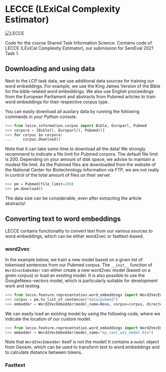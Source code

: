 # LECCE (LExiCal Complexity Estimator)

![LECCE](https://github.com/leonwetzel/LECCE/workflows/LECCE/badge.svg?branch=master)

Code for the course Shared Task Information Science. Contains code of
LECCE (LExiCal Complexity Estimator), our submission for SemEval 2021 Task 1.

## Downloading and using data

Next to the LCP task data, we use additional data sources for training our
word embeddings. For example, we use the King James Version of the
 Bible for the bible-related word embeddings. We also use English proceedings
 from the European Parliament and abstracts from Pubmed articles to train
 word embeddings for their respective corpus type.
 
 You can easily download all auxilary data by running the following commands
 in your Python console.
 
 ```python
>>> from lecce.information.corpus import Bible, Europarl, Pubmed
>>> corpora = [Bible(), Europarl(), Pubmed()]
>>> for corpus in corpora:
...     corpus.download()
```

Note that it can take some time to download all the data! We strongly
recommend to indicate a file limit for Pubmed corpora. The default file
limit is 200. Depending on your amount of disk space, we advise to
maintain a modest file limit. As the Pubmed files are downloaded
from the website of the National Center for Biotechnology Information
 via FTP, we are not really in control of the total amount of files on
 their server.

```python
>>> pm = Pubmed(file_limit=200)
>>> pm.download()
```

The data size can be considerable, even after extracting the article abstracts!

## Converting text to word embeddings

LECCE contains functionality to convert text from our various sources
to word embeddings, which can be either word2vec or fasttext-based.

### word2vec

In the example below,
  we train a new model based on a given list of tokenised sentences from our
  Pubmed corpus. The ```__init__``` function of ```Word2vecEmbedder```
can either create a new word2vec model (based on a given corpus) or load an
 existing model. It is also possible to use the GoogleNews-vectors model, which
 is particularly suitable for development work and testing.

```python
>>> from lecce.feature.representation.word_embeddings import Word2VecEmbedder
>>> corpus = pm.to_list_of_sentences("data/pubmed")
>>> embedder = Word2VecEmbedder(model_name=None, corpus=corpus, directory="embeddings")
```
We can easily load an existing model by using the following code, where we 
indicate the location of our custom model.

```python
>>> from lecce.feature.representation.word_embeddings import Word2VecEmbedder
>>> embedder = Word2VecEmbedder(model_name="my_cool_w2v_model.bin")

```

Note that `Word2VecEmbedder` itself is not the model! It contains a `model` object
from Gensim, which can be used to transform text to word embeddings and to
calculate distance between tokens.

### Fasttext

